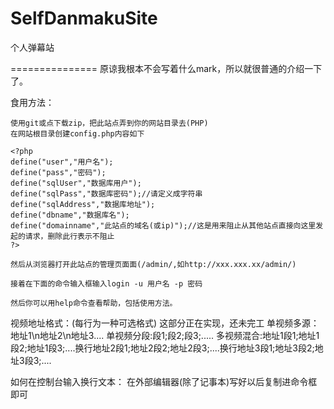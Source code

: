 SelfDanmakuSite
===============

个人弹幕站

===============
原谅我根本不会写着什么mark，所以就很普通的介绍一下了。

食用方法：

	使用git或点下载zip，把此站点弄到你的网站目录去(PHP)
	在网站根目录创建config.php内容如下
	
	<?php
	define("user","用户名");
	define("pass","密码");
	define("sqlUser","数据库用户");
	define("sqlPass","数据库密码");//请定义成字符串
	define("sqlAddress","数据库地址");
	define("dbname","数据库名");
	define("domainname","此站点的域名(或ip)");//这是用来阻止从其他站点直接向这里发起的请求，删除此行表示不阻止
	?>
	
	然后从浏览器打开此站点的管理页面面(/admin/,如http://xxx.xxx.xx/admin/)
	
	接着在下面的命令输入框输入login -u 用户名 -p 密码
	
	然后你可以用help命令查看帮助，包括使用方法。
	
视频地址格式：(每行为一种可选格式)          这部分正在实现，还未完工
	单视频多源：地址1\n地址2\n地址3....
	单视频分段:段1;段2;段3;.....
	多视频混合:地址1段1;地址1段2;地址1段3;....换行地址2段1;地址2段2;地址2段3;....换行地址3段1;地址3段2;地址3段3;....
	
	
如何在控制台输入换行文本：
	在外部编辑器(除了记事本)写好以后复制进命令框即可